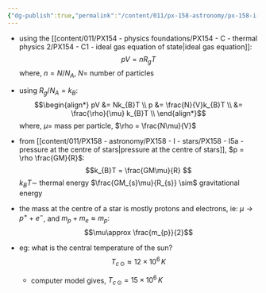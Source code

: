 ```yaml
---
{"dg-publish":true,"permalink":"/content/011/px-158-astronomy/px-158-i-stars/px-158-i5b-temperature-at-the-centre-of-stars/","created":"2024-11-25T10:50:32.000+00:00","updated":"2024-11-26T23:13:58.068+00:00"}
---
```


- using the [[content/011/PX154 - physics foundations/PX154 - C - thermal physics 2/PX154 - C1 - ideal gas equation of state\|ideal gas equation]]: 
$$pV = nR_{g}T$$
	where, $n=N/N_{A}$, $N=$ number of particles
- using $R_{g}/N_{A}=k_B:$ 
$$\begin{align*}
		pV &= Nk_{B}T \\
		p &= \frac{N}{V}k_{B}T \\		
		&= \frac{\rho}{\mu} k_{B}T \\
	\end{align*}$$
	where, $\mu=$ mass per particle, $\rho = \frac{N\mu}{V}$
- from [[content/011/PX158 - astronomy/PX158 - I - stars/PX158 - I5a - pressure at the centre of stars\|pressure at the centre of stars]], $p = \rho \frac{GM}{R}$: 
$$k_{B}T = \frac{GM\mu}{R} $$
	$k_{B}T \sim$ thermal energy
	$\frac{GM_{s}\mu}{R_{s}} \sim$ gravitational energy

- the mass at the centre of a star is mostly protons and electrons, ie: $\mu \to p^{+}+e^{-}$, and $m_{p}+m_{e} \approx m_{p}:$ 
$$\mu\approx \frac{m_{p}}{2}$$
- eg: what is the central temperature of the sun?
	$$T_{c\,\odot} \approx 12\times10^{6}\,K$$
	- computer model gives, $T_{c\,\odot} = 15\times10^6\,K$
